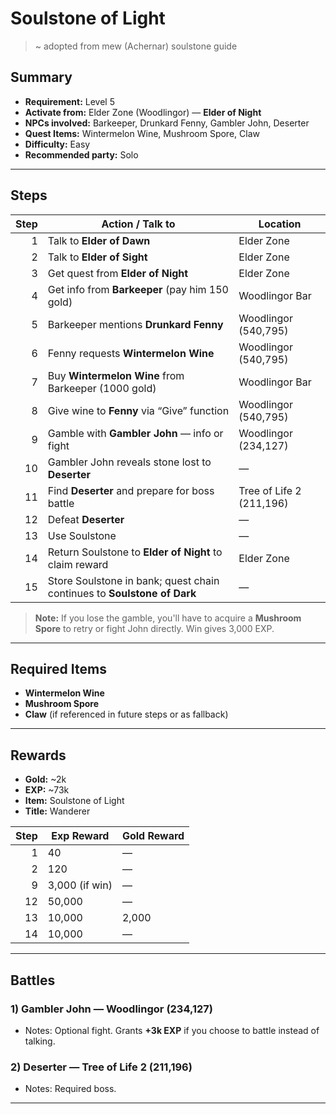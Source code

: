 # Soulstone of Light

> ~ adopted from mew (Achernar) soulstone guide

## Summary
- **Requirement:** Level 5  
- **Activate from:** Elder Zone (Woodlingor) — **Elder of Night**  
- **NPCs involved:** Barkeeper, Drunkard Fenny, Gambler John, Deserter  
- **Quest Items:** Wintermelon Wine, Mushroom Spore, Claw  
- **Difficulty:** Easy  
- **Recommended party:** Solo

---

## Steps

| Step | Action / Talk to                                                        | Location                 |
| ---: | ----------------------------------------------------------------------- | ------------------------ |
|    1 | Talk to **Elder of Dawn**                                               | Elder Zone               |
|    2 | Talk to **Elder of Sight**                                              | Elder Zone               |
|    3 | Get quest from **Elder of Night**                                       | Elder Zone               |
|    4 | Get info from **Barkeeper** (pay him 150 gold)                          | Woodlingor Bar           |
|    5 | Barkeeper mentions **Drunkard Fenny**                                   | Woodlingor (540,795)     |
|    6 | Fenny requests **Wintermelon Wine**                                     | Woodlingor (540,795)     |
|    7 | Buy **Wintermelon Wine** from Barkeeper (1000 gold)                     | Woodlingor Bar           |
|    8 | Give wine to **Fenny** via “Give” function                              | Woodlingor (540,795)     |
|    9 | Gamble with **Gambler John** — info or fight                            | Woodlingor (234,127)     |
|   10 | Gambler John reveals stone lost to **Deserter**                         | —                        |
|   11 | Find **Deserter** and prepare for boss battle                           | Tree of Life 2 (211,196) |
|   12 | Defeat **Deserter**                                                     | —                        |
|   13 | Use Soulstone                                                           | —                        |
|   14 | Return Soulstone to **Elder of Night** to claim reward                  | Elder Zone               |
|   15 | Store Soulstone in bank; quest chain continues to **Soulstone of Dark** | —                        |

> **Note:** If you lose the gamble, you'll have to acquire a **Mushroom Spore** to retry or fight John directly. Win gives 3,000 EXP.

---

## Required Items
- **Wintermelon Wine**
- **Mushroom Spore**
- **Claw** (if referenced in future steps or as fallback)

---

## Rewards
- **Gold:** ~2k  
- **EXP:** ~73k     
- **Item:** Soulstone of Light
- **Title:** Wanderer  

| Step | Exp Reward     | Gold Reward |
| ---: | -------------- | ----------- |
|    1 | 40             | —           |
|    2 | 120            | —           |
|    9 | 3,000 (if win) | —           |
|   12 | 50,000         | —           |
|   13 | 10,000         | 2,000       |
|   14 | 10,000         | —           |

---

## Battles 

### 1) Gambler John — Woodlingor (234,127)

- Notes: Optional fight. Grants **+3k EXP** if you choose to battle instead of talking.

### 2) Deserter — Tree of Life 2 (211,196)

- Notes: Required boss.

---
